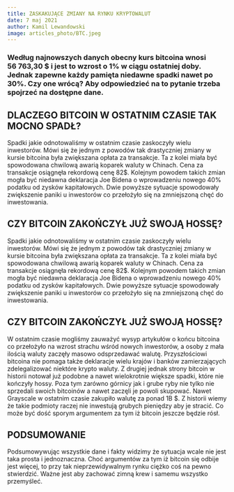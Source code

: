 ```yaml
---
title: ZASKAKUJĄCE ZMIANY NA RYNKU KRYPTOWALUT
date: 7 maj 2021
author: Kamil Lewandowski
image: articles_photo/BTC.jpeg
---
```



### Według najnowszych danych obecny kurs bitcoina wnosi 56 763,30 $ i jest to wzrost o 1% w ciągu ostatniej doby. Jednak zapewne każdy pamięta niedawne spadki nawet po 30%. Czy one wrócą? Aby odpowiedzieć na to pytanie trzeba spojrzeć na dostępne dane.

## DLACZEGO BITCOIN W OSTATNIM CZASIE TAK MOCNO SPADŁ?

Spadki jakie odnotowaliśmy w ostatnim czasie zaskoczyły wielu inwestorów. Mówi się że jednym z powodów tak drastyczniej zmiany w kursie bitcoina była zwiększana opłata za transakcje. Ta z kolei miała być spowodowana chwilową awarią koparek waluty w Chinach. Cena za transakcje osiągnęła rekordową cenę 82$.
Kolejnym powodem takich zmian mogła być niedawna deklaracja Joe Bidena o wprowadzeniu nowego 40% podatku od zysków kapitałowych.
Dwie powyższe sytuacje spowodowały zwiększenie paniki u inwestorów co przełożyło się na zmniejszoną chęć do inwestowania.



## CZY BITCOIN ZAKOŃCZYŁ JUŻ SWOJĄ HOSSĘ?

Spadki jakie odnotowaliśmy w ostatnim czasie zaskoczyły wielu inwestorów. Mówi się że jednym z powodów tak drastyczniej zmiany w kursie bitcoina była zwiększana opłata za transakcje. Ta z kolei miała być spowodowana chwilową awarią koparek waluty w Chinach. Cena za transakcje osiągnęła rekordową cenę 82$.
Kolejnym powodem takich zmian mogła być niedawna deklaracja Joe Bidena o wprowadzeniu nowego 40% podatku od zysków kapitałowych.
Dwie powyższe sytuacje spowodowały zwiększenie paniki u inwestorów co przełożyło się na zmniejszoną chęć do inwestowania.


## CZY BITCOIN ZAKOŃCZYŁ JUŻ SWOJĄ HOSSĘ?

W ostatnim czasie mogliśmy zauważyć wysyp artykułów o końcu bitcoina co przełożyło na wzrost strachu wśród nowych inwestorów, a osoby z mała ilością waluty zaczęły masowo odsprzedawać walutę.
Przyszłościowi bitcoina nie pomaga także deklaracje wielu krajów i banków zamierzających zdelegalizować niektóre krypto waluty. 
Z drugiej jednak strony bitcoin w historii notował już podobne a nawet wielokrotnie większe spadki, które nie kończyły hossy. 
Poza tym zarówno górnicy jak i grube ryby nie tylko nie sprzedali swoich bitcoinów a nawet zaczęli je powoli skupować. Nawet Grayscale w ostatnim czasie zakupiło walutę za ponad 1B $.
Z historii wiemy że takie podmioty raczej nie inwestują grubych pieniędzy aby je stracić. Co może być dość sporym argumentem za tym iż bitcoin jeszcze będzie rósł.



## PODSUMOWANIE

Podsumowywując wszystkie dane i fakty widzimy że sytuacja wcale nie jest taka prosta i jednoznaczna. Choć argumentów za tym iż bitcoin się odbije jest więcej, to przy tak nieprzewidywalnym rynku ciężko coś na pewno stwierdzić. Ważne jest aby zachować zimną krew i samemu wszystko przemyśleć. 